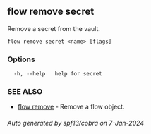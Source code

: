 ## flow remove secret

Remove a secret from the vault.

```
flow remove secret <name> [flags]
```

### Options

```
  -h, --help   help for secret
```

### SEE ALSO

* [flow remove](flow_remove.md)	 - Remove a flow object.

###### Auto generated by spf13/cobra on 7-Jan-2024
